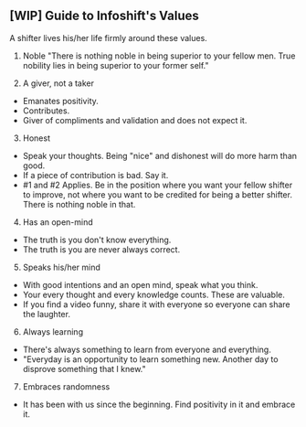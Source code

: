 [WIP] Guide to Infoshift's Values
----------------------------------

A shifter lives his/her life firmly around these values.

1) Noble
  "There is nothing noble in being superior to your fellow men.
  True nobility lies in being superior to your former self."
  
2) A giver, not a taker
  - Emanates positivity.
  - Contributes.
  - Giver of compliments and validation and does not expect it.
  
3) Honest
  - Speak your thoughts. Being "nice" and dishonest will do more harm than good.
  - If a piece of contribution is bad. Say it.
  - #1 and #2 Applies. Be in the position where you want your fellow shifter to improve,
    not where you want to be credited for being a better shifter. There is nothing noble in that.
  
4) Has an open-mind
  - The truth is you don't know everything.
  - The truth is you are never always correct.
  
5) Speaks his/her mind
  - With good intentions and an open mind, speak what you think.
  - Your every thought and every knowledge counts. These are valuable.
  - If you find a video funny, share it with everyone so everyone can share
    the laughter.
  
6) Always learning
  - There's always something to learn from everyone and everything.
  - "Everyday is an opportunity to learn something new. Another day to disprove something that I knew."
  
7) Embraces randomness
  - It has been with us since the beginning. Find positivity in it and embrace it.

